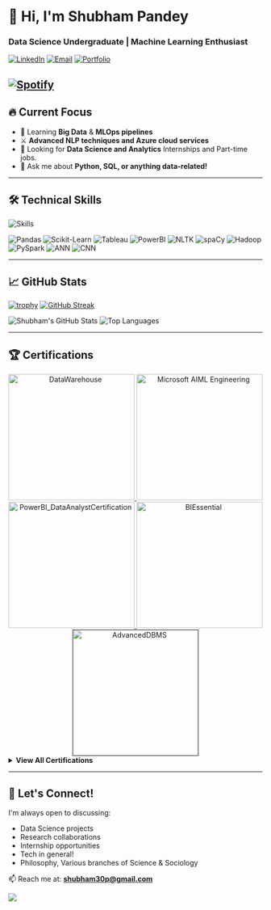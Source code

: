 # 👋 Hi, I'm Shubham Pandey

### Data Science Undergraduate | Machine Learning Enthusiast 

[![LinkedIn](https://img.shields.io/badge/LinkedIn-Connect-blue?style=for-the-badge&logo=linkedin)](https://linkedin.com/in/shubham1028)
[![Email](https://img.shields.io/badge/Email-Contact-red?style=for-the-badge&logo=gmail)](mailto:shubham30p@gmail.com)
[![Portfolio](https://img.shields.io/badge/Portfolio-Visit-green?style=for-the-badge&logo=google-chrome)](https://pandeyshubham.vercel.app) 

[![Spotify](https://img.shields.io/badge/Listen_on_Spotify-1DB954?style=for-the-badge&logo=spotify&logoColor=white)](https://open.spotify.com/track/5leuT90qq5V4glfgAs651F)
---

## 🔥 Current Focus



- 🔭 Learning **Big Data** & **MLOps pipelines**
- ⚔️ **Advanced NLP techniques and Azure cloud services**
- 👯 Looking for **Data Science and Analytics** Internships and Part-time jobs.
- 💬 Ask me about **Python, SQL, or anything data-related!**

---

## 🛠️ Technical Skills

![Skills](https://skillicons.dev/icons?i=python,tensorflow,pytorch,mysql,flask,aws,docker,azure,mongo,postgres)

![Pandas](https://img.shields.io/badge/Pandas-150458?style=flat&logo=pandas&logoColor=white)
![Scikit-Learn](https://img.shields.io/badge/ScikitLearn-F7931E?style=flat&logo=scikit-learn&logoColor=white)
![Tableau](https://img.shields.io/badge/Tableau-E97627?style=flat&logo=tableau&logoColor=white)
![PowerBI](https://img.shields.io/badge/PowerBI-F2C811?style=flat&logo=powerbi&logoColor=black)
![NLTK](https://img.shields.io/badge/NLTK-259d9c?style=flat&logo=python&logoColor=white)
![spaCy](https://img.shields.io/badge/spaCy-09a3d5?style=flat&logo=spacy&logoColor=white)
![Hadoop](https://img.shields.io/badge/Hadoop-F2C811?style=flat&logo=apachehadoop&logoColor=black)
![PySpark](https://img.shields.io/badge/PySpark-E25A1C?style=flat&logo=apachespark&logoColor=white)
![ANN](https://img.shields.io/badge/ANN-FF6F00?style=flat&logo=tensorflow&logoColor=white)
![CNN](https://img.shields.io/badge/CNN-FF6F00?style=flat&logo=keras&logoColor=white)


---
<!---
## 🚀 Highlight Projects

### 🌌 Exoplanet Classification System
**Python | TensorFlow | Docker**  
[![View on GitHub](https://img.shields.io/badge/View_Repo-181717?style=for-the-badge&logo=github)](https://github.com/shubhamp1028/exoplanet-classification)  
ML pipeline to classify Kepler exoplanet candidates with 87.4% accuracy. Features Docker deployment and automated data processing.

### 💰 Salary Prediction Engine
**Python | Scikit-Learn | NLTK**  
[![View on GitHub](https://img.shields.io/badge/View_Repo-181717?style=for-the-badge&logo=github)](https://github.com/shubhamp1028/salary-prediction)  
Automated extraction of 5K+ job listings with salary tier prediction at 98.1% accuracy.

### 📊 Global Indicators Chatbot
**Flask | SQL | NLP**  
[![View on GitHub](https://img.shields.io/badge/View_Repo-181717?style=for-the-badge&logo=github)](https://github.com/shubhamp1028/development-chatbot)  
NLU-to-SQL pipeline achieving 78% query match accuracy on 40K+ record database.

---
--->

## 📈 GitHub Stats

[![trophy](https://github-profile-trophy.vercel.app/?username=shubhamp1028&theme=dracula&row=2&column=4)](https://github.com/ryo-ma/github-profile-trophy)
[![GitHub Streak](https://streak-stats.demolab.com/?user=shubhamp1028&theme=dracula)](https://git.io/streak-stats)

![Shubham's GitHub Stats](https://github-readme-stats.vercel.app/api?username=shubhamp1028&show_icons=true&theme=dracula&count_private=true)
![Top Languages](https://github-readme-stats.vercel.app/api/top-langs/?username=shubhamp1028&layout=compact&theme=dracula)

---

## 🏆 Certifications

<div align="center">
  <a href="https://www.coursera.org/account/accomplishments/records/9PPW53XGFZK7">
    <img width="250" alt="DataWarehouse" src="https://github.com/user-attachments/assets/34f25cd4-fc63-4f64-8c2a-0db14d949e08" />
  </a>
  <a href="https://www.coursera.org/account/accomplishments/specialization/DEKMC7H2ECFV">
    <img width="250" alt="Microsoft AIML Engineering" src="https://github.com/user-attachments/assets/f2595ce9-c569-4498-b939-258c6a1d08bd"/>
  </a>
  <br>
  <a href="https://www.coursera.org/account/accomplishments/specialization/OJYGSDEJ6H0O">
    <img width="250"  alt="PowerBI_DataAnalystCertification" src="https://github.com/user-attachments/assets/5f2d63bc-97e9-4480-8279-ea3178e38526" />
  </a>
  <a href="https://www.coursera.org/account/accomplishments/records/GSW9DA7YH1Z0">
    <img width="250"  alt="BIEssential" src="https://github.com/user-attachments/assets/6d2c1d41-d64a-43e2-ab67-9d08271afb80" />
  </a>
  <a href="">
    <img width="250"  alt="AdvancedDBMS" src="https://github.com/user-attachments/assets/806c7b0c-dd2e-4928-815a-6ebbc456b454" />
  </a>
</div>

<details>
<summary><b>View All Certifications</b></summary>

**IBM**  
- <img src="https://cdn.jsdelivr.net/gh/devicons/devicon/icons/ibm/ibm-original.svg" width="16"/> **IBM**: Data Warehouse Engineer, Data Analysis  

**SQL**
- <img src="https://cdn.jsdelivr.net/gh/devicons/devicon/icons/microsoftsqlserver/microsoftsqlserver-plain.svg" width="16"/> **SQL**: Intermediate Certified

**Microsoft**  
- <img src="https://cdn.jsdelivr.net/gh/devicons/devicon/icons/google/google-original.svg" width="16"/> **Google**: Data Analytics, BigQuery  

**Google**  
- <img src="https://cdn.jsdelivr.net/gh/devicons/devicon/icons/azure/azure-original.svg" width="16"/> **Microsoft**: Power BI, Azure Fundamentals 

</details>

---

## 🤝 Let's Connect!

I'm always open to discussing:
- Data Science projects
- Research collaborations
- Internship opportunities
- Tech in general!
- Philosophy, Various branches of Science & Sociology

📫 Reach me at: **shubham30p@gmail.com**

<!-- Visitors counter -->
![](https://komarev.com/ghpvc/?username=shubhamp1028&color=blueviolet)
<!---
NewbieShubham/NewbieShubham is a ✨ special ✨ repository because its `README.md` (this file) appears on your GitHub profile.
You can click the Preview link to take a look at your changes.
--->
